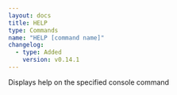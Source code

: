 ```yaml
---
layout: docs
title: HELP
type: Commands
name: "HELP [command name]"
changelog:
  - type: Added
    version: v0.14.1
---
```

Displays help on the specified console command
